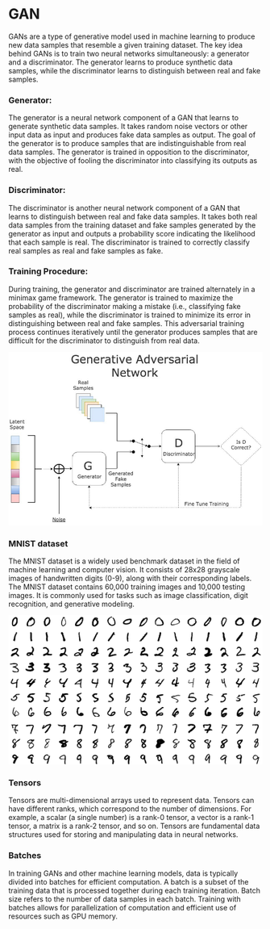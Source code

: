 # GAN
GANs are a type of generative model used in machine learning to produce new data samples that resemble a given training dataset. The key idea behind GANs is to train two neural networks simultaneously: a generator and a discriminator. The generator learns to produce synthetic data samples, while the discriminator learns to distinguish between real and fake samples.
### Generator:
The generator is a neural network component of a GAN that learns to generate synthetic data samples. It takes random noise vectors or other input data as input and produces fake data samples as output. The goal of the generator is to produce samples that are indistinguishable from real data samples. The generator is trained in opposition to the discriminator, with the objective of fooling the discriminator into classifying its outputs as real.
### Discriminator:
The discriminator is another neural network component of a GAN that learns to distinguish between real and fake data samples. It takes both real data samples from the training dataset and fake samples generated by the generator as input and outputs a probability score indicating the likelihood that each sample is real. The discriminator is trained to correctly classify real samples as real and fake samples as fake.
### Training Procedure:
During training, the generator and discriminator are trained alternately in a minimax game framework. The generator is trained to maximize the probability of the discriminator making a mistake (i.e., classifying fake samples as real), while the discriminator is trained to minimize its error in distinguishing between real and fake samples. This adversarial training process continues iteratively until the generator produces samples that are difficult for the discriminator to distinguish from real data.
<p align="center">
  <img src="images./gan.jpeg" width='600px'>
</p>

### MNIST dataset
The MNIST dataset is a widely used benchmark dataset in the field of machine learning and computer vision. It consists of 28x28 grayscale images of handwritten digits (0-9), along with their corresponding labels. The MNIST dataset contains 60,000 training images and 10,000 testing images. It is commonly used for tasks such as image classification, digit recognition, and generative modeling.
<p align="center">
  <img src="images./Mnist.png" width='600px'>
</p>

### Tensors
Tensors are multi-dimensional arrays used to represent data. Tensors can have different ranks, which correspond to the number of dimensions. For example, a scalar (a single number) is a rank-0 tensor, a vector is a rank-1 tensor, a matrix is a rank-2 tensor, and so on. Tensors are fundamental data structures used for storing and manipulating data in neural networks.
### Batches
In training GANs and other machine learning models, data is typically divided into batches for efficient computation. A batch is a subset of the training data that is processed together during each training iteration. Batch size refers to the number of data samples in each batch. Training with batches allows for parallelization of computation and efficient use of resources such as GPU memory.


